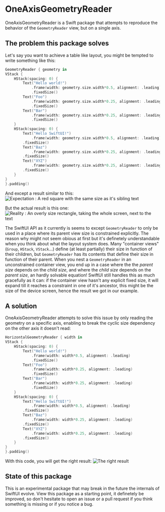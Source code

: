 # OneAxisGeometryReader

OneAxisGeometryReader is a Swift package that attempts to reproduce the behavior of the `GeometryReader` view, but on a single axis.

## The problem this package solves
Let's say you want to achieve a table like layout, you might be tempted to write something like this:
```swift
GeometryReader { geometry in
VStack {
    HStack(spacing: 0) {
        Text("Hello world!")
            .frame(width: geometry.size.width*0.5, alignment: .leading)
            .fixedSize()
        Text("Foo")
            .frame(width: geometry.size.width*0.25, alignment: .leading)
            .fixedSize()
        Text("Bar")
            .frame(width: geometry.size.width*0.25, alignment: .leading)
            .fixedSize()
    }
    HStack(spacing: 0) {
        Text("Hello SwiftUI!")
            .frame(width: geometry.size.width*0.5, alignment: .leading)
        .fixedSize()
        Text("Baz")
            .frame(width: geometry.size.width*0.25, alignment: .leading)
        .fixedSize()
        Text("XYZ")
            .frame(width: geometry.size.width*0.25, alignment: .leading)
        .fixedSize()
    }                
}
}.padding()
```

And except a result similar to this:
![Expectation : A red square with the same size as it's sibling text](https://raw.githubusercontent.com/adtrevor/OneAxisGeometryReader/master/readme_ressources/horizontalgeometryreader.png)

But the actual result is this one:
![Reality : An overly size rectangle, taking the whole screen, next to the text](https://raw.githubusercontent.com/adtrevor/OneAxisGeometryReader/master/readme_ressources/geometryreader.png)

The SwiftUI API as it currently is seems to except `GeometryReader` to only be used in a place where its parent view size is constrained explicitly.
The reason why might not seem obious at first but it's definetely understandable when you think about what the layout system does. Many "container views" (`Group`, `HStack`, `VStack`...) define (at least partially) their size  in function of their children, but `GeometryReader` has its contents that define their size in function of their parent. When you nest a `GeometryReader` in an unconstrained container view, you end up in a case where the the *parent size* depends on the *child size*, and where the *child size* depends on the *parent size*, an hardly solvable equation!
SwiftUI still handles this as much gracefully as it can: if the container view hasn't any explicit fixed size, it will expand till it reaches a constraint in one of it's ancestor, this might be the size of the device screen, hence the result we got in our example.

## A solution
OneAxisGeometryReader attempts to solve this issue by only reading the geometry on a specific axis, enabling to break the cyclic size dependency on the other axis it doesn't read:
```swift
HorizontalGeometryReader { width in
VStack {
    HStack(spacing: 0) {
        Text("Hello world!")
            .frame(width: width*0.5, alignment: .leading)
            .fixedSize()
        Text("Foo")
            .frame(width: width*0.25, alignment: .leading)
            .fixedSize()
        Text("Bar")
            .frame(width: width*0.25, alignment: .leading)
            .fixedSize()
    }
    HStack(spacing: 0) {
        Text("Hello SwiftUI!")
            .frame(width: width*0.5, alignment: .leading)
        .fixedSize()
        Text("Baz")
            .frame(width: width*0.25, alignment: .leading)
        .fixedSize()
        Text("XYZ")
            .frame(width: width*0.25, alignment: .leading)
        .fixedSize()
    }                
}
}.padding()
```
With this code, you will get the right result:
![The right result](https://raw.githubusercontent.com/adtrevor/OneAxisGeometryReader/master/readme_ressources/reality.png)


## State of this package
This is an experimental package that may break in the future the internals of SwiftUI evolve.
View this package as a starting point, it definetely be improved, so don't hesitate to open an issue or a pull request if you think something is missing or if you notice a bug.
